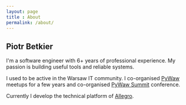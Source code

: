 ```yaml
---
layout: page
title : About
permalink: /about/
---
```


## Piotr Betkier

I'm a software engineer with 6+ years of professional experience. My passion is
building useful tools and reliable systems.

I used to be active in the Warsaw IT community. I co-organised
[PyWaw](http://pywaw.org/) meetups for a few years and co-organised
[PyWaw Summit](http://summit.pywaw.org/2015/) conference.

Currently I develop the technical platform of [Allegro](https://allegro.pl).

